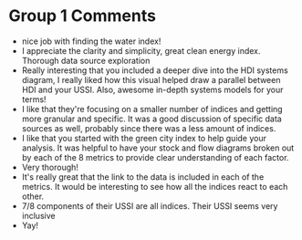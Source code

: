 
Group 1 Comments
================

- nice job with finding the water index!
- I appreciate the clarity and simplicity, great clean energy index. Thorough data source exploration 
- Really interesting that you included a deeper dive into the HDI systems diagram, I really liked how this visual helped draw a parallel between HDI and your USSI. Also, awesome in-depth systems models for your terms!
- I like that they're focusing on a smaller number of indices and getting more granular and specific. It was a good discussion of specific data sources as well, probably since there was a less amount of indices. 
- I like that you started with the green city index to help guide your analysis. It was helpful to have your stock and flow diagrams broken out by each of the 8 metrics to provide clear understanding of each factor. 
- Very thorough!
- It's really great that the link to the data is included in each of the metrics. It would be interesting to see how all the indices react to each other.
- 7/8 components of their USSI are all indices. Their USSI seems very inclusive
- Yay!
